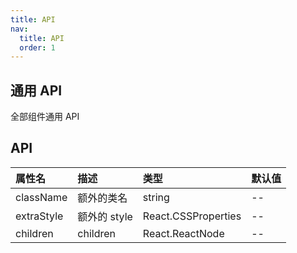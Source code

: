 ```yaml
---
title: API
nav:
  title: API
  order: 1
---
```


## 通用 API

全部组件通用 API

## API

| 属性名     | 描述         | 类型                | 默认值 |
| :--------- | :----------- | :------------------ | :----- |
| className  | 额外的类名   | string              | --     |
| extraStyle | 额外的 style | React.CSSProperties | --     |
| children   | children     | React.ReactNode     | --     |
